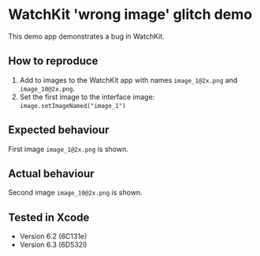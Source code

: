 # WatchKit 'wrong image' glitch demo

This demo app demonstrates a bug in WatchKit.

## How to reproduce

1. Add to images to the WatchKit app with names `image_1@2x.png` and `image_10@2x.png`.
2. Set the first image to the interface image: `image.setImageNamed("image_1")`

## Expected behaviour

First image `image_1@2x.png` is shown.

## Actual behaviour

Second image `image_10@2x.png` is shown.

## Tested in Xcode

* Version 6.2 (6C131e)
* Version 6.3 (6D532l)

